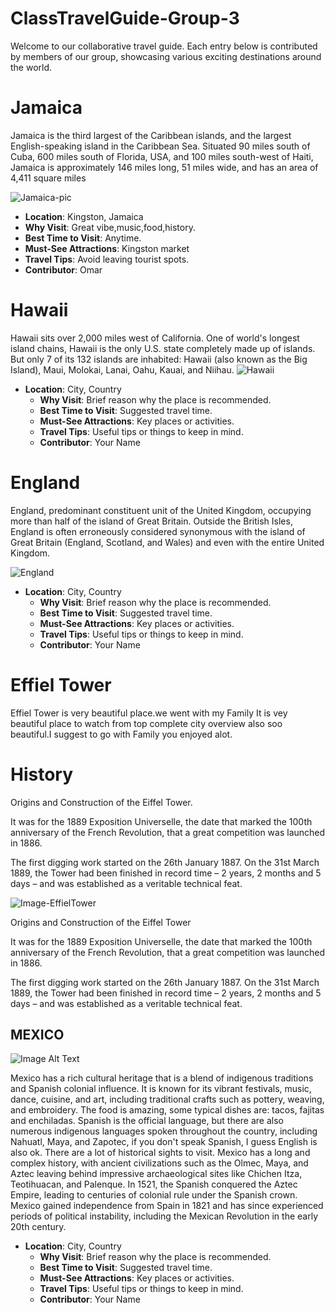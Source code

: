 # ClassTravelGuide-Group-3

Welcome to our collaborative travel guide. Each entry below is contributed by members of our group, showcasing various exciting destinations around the world.

# Jamaica

Jamaica is the third largest of the Caribbean islands, and the largest English-speaking island in the Caribbean Sea. Situated 90 miles south of Cuba, 600 miles south of Florida, USA, and 100 miles south-west of Haiti, Jamaica is approximately 146 miles long, 51 miles wide, and has an area of 4,411 square miles

 ![Jamaica-pic](https://ik.imgkit.net/3vlqs5axxjf/MM-TP/https://cdn.travelpulse.com/images/99999999-9999-9999-9999-999999999999/9b04ac67-f164-4e28-aacc-dd7cc4473589/source.jpg?tr=w-1200%2Cfo-auto)

  - **Location**: Kingston, Jamaica
  - **Why Visit**: Great vibe,music,food,history.
  - **Best Time to Visit**: Anytime.
  - **Must-See Attractions**: Kingston market
  - **Travel Tips**: Avoid leaving tourist spots.
  - **Contributor**: Omar

# Hawaii

Hawaii sits over 2,000 miles west of California. One of world's longest island chains, Hawaii is the only U.S. state completely made up of islands. But only 7 of its 132 islands are inhabited: Hawaii (also known as the Big Island), Maui, Molokai, Lanai, Oahu, Kauai, and Niihau.
![Hawaii](https://i0.wp.com/hellooliviablog.com/wp-content/uploads/2021/08/Aloha-1.jpg?resize=1440%2C810)


- **Location**: City, Country
  - **Why Visit**: Brief reason why the place is recommended.
  - **Best Time to Visit**: Suggested travel time.
  - **Must-See Attractions**: Key places or activities.
  - **Travel Tips**: Useful tips or things to keep in mind.
  - **Contributor**: Your Name


# England

England, predominant constituent unit of the United Kingdom, occupying more than half of the island of Great Britain. Outside the British Isles, England is often erroneously considered synonymous with the island of Great Britain (England, Scotland, and Wales) and even with the entire United Kingdom.

![England](https://image.slidesharecdn.com/talking-about-england-190314085340/85/Talking-about-England-12-320.jpg)

- **Location**: City, Country
  - **Why Visit**: Brief reason why the place is recommended.
  - **Best Time to Visit**: Suggested travel time.
  - **Must-See Attractions**: Key places or activities.
  - **Travel Tips**: Useful tips or things to keep in mind.
  - **Contributor**: Your Name

# Effiel Tower

Effiel Tower is very beautiful place.we went with my Family It is vey beautiful place to watch from top complete city overview also soo beautiful.I suggest to go with Family you enjoyed alot.

# History

Origins and Construction of the Eiffel Tower.

It was for the 1889 Exposition Universelle, the date that marked the 100th anniversary of the French Revolution, that a great competition was launched in 1886.

The first digging work started on the 26th January 1887. On the 31st March 1889, the Tower had been finished in record time – 2 years, 2 months and 5 days – and was established as a veritable technical feat.

![Image-EffielTower](https://upload.wikimedia.org/wikipedia/commons/thumb/8/85/Tour_Eiffel_Wikimedia_Commons_%28cropped%29.jpg/1200px-Tour_Eiffel_Wikimedia_Commons_%28cropped%29.jpg)

Origins and Construction of the Eiffel Tower

It was for the 1889 Exposition Universelle, the date that marked the 100th anniversary of the French Revolution, that a great competition was launched in 1886.

The first digging work started on the 26th January 1887. On the 31st March 1889, the Tower had been finished in record time – 2 years, 2 months and 5 days – and was established as a veritable technical feat.

## MEXICO

![Image Alt Text](https://i.natgeofe.com/n/6c02ad5a-977b-4f12-b9c0-02ffb0736e07/metropolitan-cathedral-zocalo-mexico-city_3x2.JPG?w=718&h=479)

Mexico has a rich cultural heritage that is a blend of indigenous traditions and Spanish colonial influence.
It is known for its vibrant festivals, music, dance, cuisine, and art, including traditional crafts such as pottery, weaving, and embroidery. The food is amazing, some typical dishes are: tacos, fajitas and enchiladas.
Spanish is the official language, but there are also numerous indigenous languages spoken throughout the country, including Nahuatl, Maya, and Zapotec, if you don't speak Spanish, I guess English is also ok.
There are a lot of historical sights to visit. Mexico has a long and complex history, with ancient civilizations such as the Olmec, Maya, and Aztec leaving behind impressive archaeological sites like Chichen Itza, Teotihuacan, and Palenque.
In 1521, the Spanish conquered the Aztec Empire, leading to centuries of colonial rule under the Spanish crown.
Mexico gained independence from Spain in 1821 and has since experienced periods of political instability, including the Mexican Revolution in the early 20th century.

- **Location**: City, Country
  - **Why Visit**: Brief reason why the place is recommended.
  - **Best Time to Visit**: Suggested travel time.
  - **Must-See Attractions**: Key places or activities.
  - **Travel Tips**: Useful tips or things to keep in mind.
  - **Contributor**: Your Name
